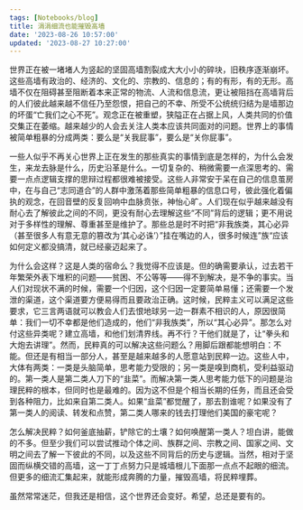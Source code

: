 ```yaml
---
tags: [Notebooks/blog]
title: 涓涓细流也能摧毁高墙
date: '2023-08-26 10:57:00'
updated: '2023-08-27 10:27:00'
---
```


世界正在被一堵堵人为竖起的坚固高墙割裂成大大小小的碎块，旧秩序逐渐崩坏。这些高墙有政治的、经济的、文化的、宗教的、信息的；有的有形，有的无形。高墙不仅在阻碍甚至阻断着本来正常的物流、人流和信息流，更让被阻挡在高墙背后的人们彼此越来越不信任乃至怨恨，把自己的不幸、所受不公统统归结为是墙那边的坏蛋“亡我们之心不死”。观念正在被重塑，狭隘正在占据上风，人类共同的价值交集正在萎缩。越来越少的人会去关注人类本应该共同面对的问题。世界上的事情被简单粗暴的分成两类：要么是“关我屁事”，要么是“关你屁事”。

一些人似乎不再关心世界上正在发生的那些真实的事情到底是怎样的，为什么会发生，来龙去脉是什么，历史沿革是什么。一切复杂的、稍微需要一点深思考的、需要一点点逻辑支撑的思辩过程都很难被接受。这些人非常安于呆在自己的信息茧房中，在与自己“志同道合”的人群中激荡着那些简单粗暴的信息口号，彼此强化着偏执的观念，在回音壁的反复回响中血脉贲张，神怡心旷。人们现在似乎越来越没有耐心去了解彼此之间的不同，更没有耐心去理解这些“不同”背后的逻辑；更不用说对于多样性的理解、尊重甚至是维护了。那些总是时不时把“非我族类，其心必异（甚至很多人有意无意的篡改为‘其心必诛’）”挂在嘴边的人，很多时候连”族“应该如何定义都没搞清，就已经豪迈起来了。

为什么会这样？这是人类的宿命么？我觉得不应该是。但的确需要承认，过去若干年繁荣外表下堆积的问题——贫困、不公等等——得不到解决，是不争的事实。当人们对现状不满的时候，需要一个归因，这个归因一定要简单易懂；还需要一个发泄的渠道，这个渠道要方便易得而且要政治正确。这时候，民粹主义可以满足这些要求，它三言两语就可以教会人们去恨地球另一边一群素不相识的人，原因很简单：我们一切不幸都是他们造成的，他们“非我族类”，所以“其心必异”。那怎么对付这些异类呢？建立高墙，和他们划清界线。再不行？干他们就是了，让“拳头和大炮去讲理”。然而，民粹真的可以解决这些问题么？用脚后跟都能想明白：不能。但还是有相当一部分人，甚至是越来越多的人愿意站到民粹一边。这些人中，大体有两类：一类是头脑简单，思考能力受限的；另一类是嗅到商机，受利益驱动的。第一类人是第二类人刀下的“韭菜”。而解决第一类人思考能力低下的问题是治理民粹的根本，但同时也是最难的。因为这不但是个相当长期的任务，而且还会受到各种阻力，比如来自第二类人。如果“韭菜”都觉醒了，那去割谁呢？如果没有了第一类人的阅读、转发和点赞，第二类人哪来的钱去打理他们美国的豪宅呢？

怎么解决民粹？如何釜底抽薪，铲除它的土壤？如何唤醒第一类人？坦白讲，能做的不多。但至少我们可以尝试推动个体之间、族群之间、宗教之间、国家之间、文明之间去了解一下彼此的不同，以及这些不同背后的历史与逻辑。当然，相对于坚固而纵横交错的高墙，这一丁丁点努力只是城墙根儿下面那一点点不起眼的细流。但更多的细流汇集起来，就能形成奔腾的力量，摧毁高墙，将民粹埋葬。

虽然常常迷茫，但我还是相信，这个世界还会变好。希望，总还是要有的。
